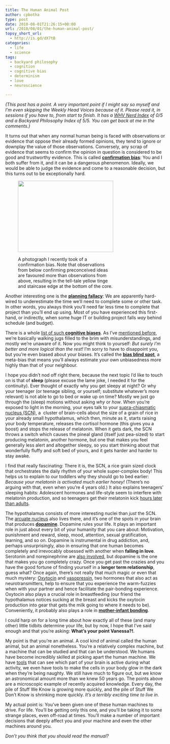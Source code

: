 ```yaml
---
title: The Human Animal Post
author: cpbotha
type: post
date: 2010-08-01T21:26:15+00:00
url: /2010/08/01/the-human-animal-post/
topsy_short_url:
  - http://is.gd/dX7tB
categories:
  - life
  - science
tags:
  - backyard philosophy
  - cognition
  - cognitive bias
  - determinism
  - love
  - neuroscience

---
```

_(This post has a point. A very important point if I might say so myself and I&#8217;m even skipping the Weekly Head Voices because of it. Please read it, in sessions if you have to, from start to finish. It has a [WHV Nerd Index][1] of 0/5 and a Backyard Philosophy Index of 5/5. You can get back at me in the comments.)_

It turns out that when any normal human being is faced with observations or evidence that oppose their already formed opinions, they tend to ignore or downplay the value of those observations. Conversely, any scrap of evidence that seems to confirm the opinion in question is considered to be good and trustworthy evidence. This is called [**confirmation bias**][2]: You and I both suffer from it, and it can be a dangerous phenomenon. Ideally, we would be able to judge the evidence and come to a reasonable decision, but this turns out to be exceptionally hard.<figure id="attachment_1038" aria-describedby="caption-attachment-1038" style="width: 300px" class="wp-caption aligncenter"><a href="http://cpbotha.net/wp-content/uploads/2010/08/sky_above_my_house.jpg" data-rel="lightbox-image-0" data-rl_title="" data-rl_caption="" title="">

<img data-attachment-id="1038" data-permalink="https://cpbotha.net/2010/08/01/the-human-animal-post/sky_above_my_house/" data-orig-file="https://cpbotha.net/wp-content/uploads/2010/08/sky_above_my_house.jpg" data-orig-size="2048,1536" data-comments-opened="1" data-image-meta="{&quot;aperture&quot;:&quot;3.2&quot;,&quot;credit&quot;:&quot;&quot;,&quot;camera&quot;:&quot;E71&quot;,&quot;caption&quot;:&quot;&quot;,&quot;created_timestamp&quot;:&quot;1279575793&quot;,&quot;copyright&quot;:&quot;&quot;,&quot;focal_length&quot;:&quot;4.9&quot;,&quot;iso&quot;:&quot;0&quot;,&quot;shutter_speed&quot;:&quot;0&quot;,&quot;title&quot;:&quot;&quot;}" data-image-title="sky_above_my_house" data-image-description="" data-medium-file="https://cpbotha.net/wp-content/uploads/2010/08/sky_above_my_house-300x225.jpg" data-large-file="https://cpbotha.net/wp-content/uploads/2010/08/sky_above_my_house-1024x768.jpg" class="size-medium wp-image-1038" title="sky_above_my_house" src="http://cpbotha.net/wp-content/uploads/2010/08/sky_above_my_house-300x225.jpg" alt="" width="300" height="225" srcset="https://cpbotha.net/wp-content/uploads/2010/08/sky_above_my_house-300x225.jpg 300w, https://cpbotha.net/wp-content/uploads/2010/08/sky_above_my_house-1024x768.jpg 1024w" sizes="(max-width: 300px) 85vw, 300px" /></a><figcaption id="caption-attachment-1038" class="wp-caption-text">A photograph I recently took of a confirmation bias. Note that observations from below confirming preconceived ideas are favoured more than observations from above, resulting in the tell-tale yellow tinge and staircase edge at the bottom of the core.</figcaption></figure> 

Another interesting one is the [**planning fallacy**][3]: We are apparently hard-wired to underestimate the time we&#8217;ll need to complete some or other task. In other words, you always think you&#8217;ll need far less time to complete that project than you&#8217;ll end up using. Most of you have experienced this first-hand, or indirectly, when some huge IT or building project falls _way_ behind schedule (and budget).

There is a whole [list of such **cognitive biases**][4]. As I&#8217;ve [mentioned before][5], we&#8217;re basically walking jugs filled to the brim with misunderstandings, and mostly we&#8217;re unaware of it. Now you might think to yourself: _But surely I&#8217;m better and more logical than the rest!_ I&#8217;m sorry to have to disappoint you, but you&#8217;re even biased about your biases. It&#8217;s called the [**bias blind spot**][6], a meta-bias that means you&#8217;ll always estimate your own unbiasedness more highly than that of your neighbour.

I hope you didn&#8217;t nod off right there, because the next topic I&#8217;d like to touch on is that of **sleep** (please excuse the lame joke, I needed it for the continuity). Ever thought of exactly why you get sleepy at night? Or why your teenager (or teenage sibling, or yourself; substitute whatever&#8217;s more relevant) is not able to go to bed or wake up on time? Mostly we just go through the (sleep) motions without asking _why_ or _how_. When you&#8217;re exposed to light in the morning, your eyes talk to your [supra-chiasmatic nucleus (SCN)][7], a  cluster of brain-cells about the size of a grain of rice in your already small hypothalamus, which then, minute as it, starts raising your body temperature, releases the cortisol hormone (this gives you a boost) and stops the release of melatonin. When it gets dark, the SCN throws a switch which causes the pineal gland (itself just pea-sized) to start producing melatonin, another hormone, but one that makes you feel generally less alert and altogether sleepy, so you start thinking about that wonderfully fluffy and soft bed of yours, and it gets harder and harder to stay awake.

I find that really fascinating: There it is, the SCN, a rice grain sized clock that orchestrates the daily rhythm of your whole super-complex body! This helps us to explain to our toddlers why they should go to bed earlier: _Because your melatonin is activated much earlier honey!_ (There&#8217;s no arguing with that, even when you&#8217;re 4 years old.) It also explains teenagers&#8217; sleeping habits: Adolescent hormones and life-style seem to interfere with melatonin production, and so teenagers get their melatonin kick [hours later than adults][8].

The hypothalamus consists of more interesting nuclei than _just_ the SCN. The [arcuate nucleus][9] also lives there, and it&#8217;s one of the spots in your brain that produces [**dopamine**][10]. Dopamine rules your life. It plays an important role in just about every bit of your humanity that you care about: Motivation, punishment and reward, sleep, mood, attention, sexual gratification, learning, and so on. Dopamine is instrumental in drug addiction, and, perhaps unsurprisingly, also in ensuring that one human becomes completely and irrevocably obsessed with another when **falling in love**. Serotonin and norepinephrine are [also involved][11], but dopamine is the one that makes you go completely crazy. Once you get past the crazies and you have the good fortune of finding yourself in a **longer term relationship**, guess what? Once again, there&#8217;s not really that much magic or even that much mystery: [Oxytocin][12] and [vasopressin][13], two hormones that also act as neurotransmitters, help to ensure that you experience the warm-fuzzies when with your partner and hence facilitate the pair-bonding experience. Oxytocin also plays a crucial role in breastfeeding (our friend the hypothalamus notices sucking at the breast and kicks the oxytocin production into gear that gets the milk going to where it needs to be). Conveniently, it probably also plays a role in [**mother-infant bonding**][14].

I could harp on for a long time about how exactly all of these (and many other) little tidbits determine your life, but by now, I hope that I&#8217;ve said enough and that you&#8217;re asking: **What&#8217;s your point Vanessa?!**.

My point is that you&#8217;re an animal. A cool kind of animal called the human animal, but an animal nonetheless. You&#8217;re a relatively complex machine, but a machine that can be studied and that can be understood. We humans have become incredibly skilled at picking apart the human machine. We have [tools][15] that can see which part of your brain is active during what activity, we even have tools to make the cells in your body glow in the dark when they&#8217;re being naughty. We still have much to figure out, but we know an astronomical amount more than we knew 50 years go. The points above are a microscopic example of recently acquired knowledge. Every day, the pile of Stuff We Know is growing more quickly, and the pile of Stuff We Don&#8217;t Know is shrinking more quickly. _It&#8217;s a terribly exciting time to live in._

My actual point is: You&#8217;ve been given one of these human machines to drive. For life. You&#8217;ll be getting only this one, and you&#8217;ll be taking it to some strange places, even off-road at times. You&#8217;ll make a number of important decisions that deeply affect you and your machine and even the other machines around you.

_Don&#8217;t you think that you should read the manual?_

 [1]: http://cpbotha.net/about/weekly-head-voices-nerd-index/ "Link to the Nerd Index page."
 [2]: http://en.wikipedia.org/wiki/Confirmation_bias "Wikipedia page concerning confirmation bias"
 [3]: http://en.wikipedia.org/wiki/Planning_fallacy "Wikipedia page about planning fallacy"
 [4]: http://en.wikipedia.org/wiki/List_of_cognitive_biases "Wikipedia list of cognitive biases"
 [5]: /2010/05/13/the-next-level-weekly-head-voices-22/ "Previous post mentioning cognitive biases."
 [6]: http://www.mindhacks.com/blog/2009/07/unique_like_everyone.html "the bias blind spot at mindhacks.com"
 [7]: http://en.wikipedia.org/wiki/Suprachiasmatic_nucleus "Wikipedia page on the SCN"
 [8]: http://www.bbc.co.uk/science/humanbody/mind/articles/emotions/teenagers/sleep.shtml "teenagers get sleepy later"
 [9]: http://en.wikipedia.org/wiki/Arcuate_nucleus "wikipedia page on arcuate nucleus"
 [10]: http://en.wikipedia.org/wiki/Dopamine "wikipedia page on dopamine"
 [11]: http://en.wikipedia.org/wiki/Chemical_basis_for_love "wikipedia page on chemical basis for love."
 [12]: http://en.wikipedia.org/wiki/Oxytocin "wikipedia page on oxytocin"
 [13]: http://en.wikipedia.org/wiki/Vasopressin "wikipedia page on vasopressin"
 [14]: http://www.sciencedaily.com/releases/2007/10/071015110059.htm "sciencedaily on oxytocin and mother-infant bonding"
 [15]: http://en.wikipedia.org/wiki/Functional_magnetic_resonance_imaging "wikipedia on fMRI"

